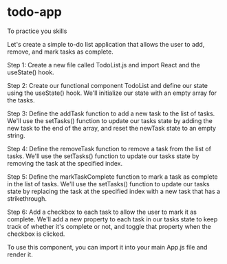 # todo-app
To practice you skills

Let's create a simple to-do list application that allows the user to add, remove, and mark tasks as complete.

Step 1: Create a new file called TodoList.js and import React and the useState() hook.

Step 2: Create our functional component TodoList and define our state using the useState() hook. We'll initialize our state with an empty array for the tasks.

Step 3: Define the addTask function to add a new task to the list of tasks. We'll use the setTasks() function to update our tasks state by adding the new task to the end of the array, and reset the newTask state to an empty string.

Step 4: Define the removeTask function to remove a task from the list of tasks. We'll use the setTasks() function to update our tasks state by removing the task at the specified index.

Step 5: Define the markTaskComplete function to mark a task as complete in the list of tasks. We'll use the setTasks() function to update our tasks state by replacing the task at the specified index with a new task that has a strikethrough.

Step 6: Add a checkbox to each task to allow the user to mark it as complete. We'll add a new property to each task in our tasks state to keep track of whether it's complete or not, and toggle that property when the checkbox is clicked.

To use this component, you can import it into your main App.js file and render it.